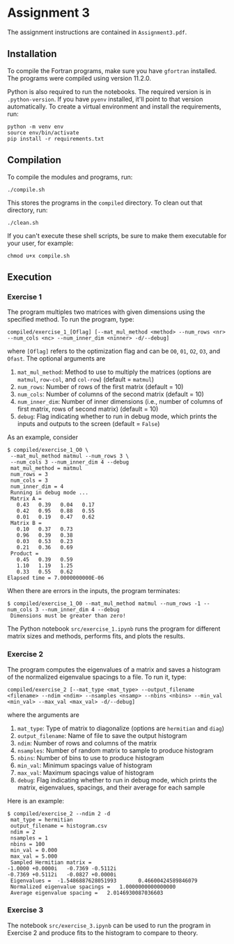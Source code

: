 # Assignment 3

The assignment instructions are contained in `Assignment3.pdf`.

## Installation

To compile the Fortran programs, make sure you have `gfortran` installed. The programs were compiled using version 11.2.0.

Python is also required to run the notebooks. The required version is in `.python-version`. If you have `pyenv`
installed, it'll point to that version automatically. To create a virtual environment and install the requirements, run:

```
python -m venv env
source env/bin/activate
pip install -r requirements.txt
```

## Compilation

To compile the modules and programs, run:

```
./compile.sh
```

This stores the programs in the `compiled` directory. To clean out that directory, run:

```
./clean.sh
```

If you can't execute these shell scripts, be sure to make them executable for your user, for example:

```
chmod u+x compile.sh
```

## Execution

### Exercise 1

The program multiples two matrices with given dimensions using the specified method. To run the program, type:

```
compiled/exercise_1_[Oflag] [--mat_mul_method <method> --num_rows <nr> --num_cols <nc> --num_inner_dim <ninner> -d/--debug]
```

where `[Oflag]` refers to the optimization flag and can be `O0`, `01`, `O2`, `O3`, and `Ofast`. The optional arguments are

1. `mat_mul_method`: Method to use to multiply the matrices (options are `matmul`, `row-col`, and `col-row`) (default = `matmul`)
2. `num_rows`: Number of rows of the first matrix (default = 10)
3. `num_cols`: Number of columns of the second matrix (default = 10)
4. `num_inner_dim`: Number of inner dimensions (i.e., number of columns of first matrix, rows of second matrix) (default = 10)
5. `debug`: Flag indicating whether to run in debug mode, which prints the inputs and outputs to the screen (default = `False`)

As an example, consider

```
$ compiled/exercise_1_O0 \
 --mat_mul_method matmul --num_rows 3 \
 --num_cols 3 --num_inner_dim 4 --debug
 mat_mul_method = matmul              
 num_rows = 3       
 num_cols = 3       
 num_inner_dim = 4       
 Running in debug mode ...
 Matrix A = 
   0.43   0.39   0.04   0.17
   0.42   0.95   0.88   0.55
   0.01   0.19   0.47   0.62
 Matrix B = 
   0.10   0.37   0.73
   0.96   0.39   0.38
   0.03   0.53   0.23
   0.21   0.36   0.69
 Product = 
   0.45   0.39   0.59
   1.10   1.19   1.25
   0.33   0.55   0.62
Elapsed time = 7.0000000000E-06
```

When there are errors in the inputs, the program terminates:

```
$ compiled/exercise_1_O0 --mat_mul_method matmul --num_rows -1 --num_cols 3 --num_inner_dim 4 --debug
 Dimensions must be greater than zero!
```

The Python notebook `src/exercise_1.ipynb` runs the program for different matrix sizes and methods, performs fits,
and plots the results.

### Exercise 2

The program computes the eigenvalues of a matrix and saves a histogram of the normalized eigenvalue spacings to a file.
To run it, type:

```
compiled/exercise_2 [--mat_type <mat_type> --output_filename <filename> --ndim <ndim> --nsamples <nsamp> --nbins <nbins> --min_val <min_val> --max_val <max_val> -d/--debug]
```

where the arguments are

1. `mat_type`: Type of matrix to diagonalize (options are `hermitian` and `diag`)
2. `output_filename`: Name of file to save the output histogram
3. `ndim`: Number of rows and columns of the matrix
4. `nsamples`: Number of random matrix to sample to produce histogram
5. `nbins`: Number of bins to use to produce histogram
6. `min_val`: Minimum spacings value of histogram
7. `max_val`: Maximum spacings value of histogram
8. `debug`: Flag indicating whether to run in debug mode, which prints the matrix, eigenvalues, spacings, and their average for each sample

Here is an example:

```
$ compiled/exercise_2 --ndim 2 -d
 mat_type = hermitian                                         
 output_filename = histogram.csv                                     
 ndim = 2       
 nsamples = 1       
 nbins = 100     
 min_val = 0.000   
 max_val = 5.000   
 Sampled Hermitian matrix =
-1.0000 +0.0000i   -0.7369 -0.5112i
-0.7369 +0.5112i   -0.0827 +0.0000i
 Eigenvalues =  -1.5486887628051993       0.46600424589846079     
 Normalized eigenvalue spacings =   1.0000000000000000     
 Average eigenvalue spacing =   2.0146930087036603 
```

### Exercise 3

The notebook `src/exercise_3.ipynb` can be used to run the program in Exercise 2 and produce fits to the histogram to compare to theory.
